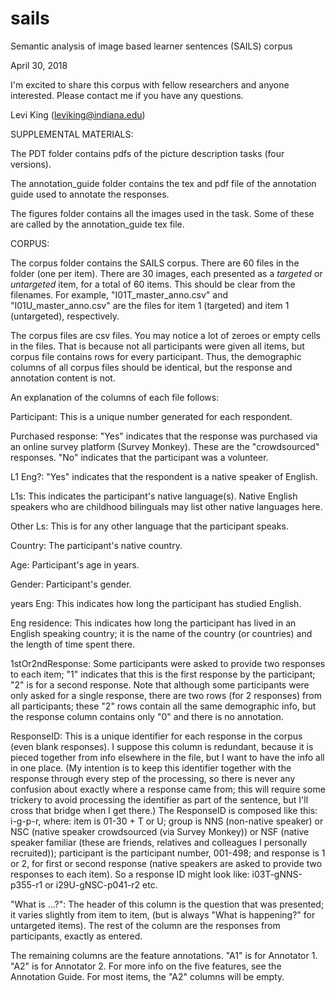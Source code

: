 # sails

Semantic analysis of image based learner sentences (SAILS) corpus

April 30, 2018

I'm excited to share this corpus with fellow researchers and anyone interested. Please contact me if you have any questions.

Levi King (leviking@indiana.edu) 



SUPPLEMENTAL MATERIALS:

The PDT folder contains pdfs of the picture description tasks (four versions).

The annotation_guide folder contains the tex and pdf file of the annotation guide used to annotate the responses.

The figures folder contains all the images used in the task. Some of these are called by the annotation_guide tex file.



CORPUS:

The corpus folder contains the SAILS corpus. There are 60 files in the folder (one per item). There are 30 images, each presented as a *targeted* or *untargeted* item, for a total of 60 items. This should be clear from the filenames. For example, "I01T_master_anno.csv" and "I01U_master_anno.csv" are the files for item 1 (targeted) and item 1 (untargeted), respectively.

The corpus files are csv files. You may notice a lot of zeroes or empty cells in the files. That is because not all participants were given all items, but corpus file contains rows for every participant. Thus, the demographic columns of all corpus files should be identical, but the response and annotation content is not.

An explanation of the columns of each file follows:

Participant: This is a unique number generated for each respondent.

Purchased response: "Yes" indicates that the response was purchased via an online survey platform (Survey Monkey). These are the "crowdsourced" responses. "No" indicates that the participant was a volunteer.

L1 Eng?: "Yes" indicates that the respondent is a native speaker of English.

L1s: This indicates the participant's native language(s). Native English speakers who are childhood bilinguals may list other native languages here.

Other Ls: This is for any other language that the participant speaks.

Country: The participant's native country.

Age: Participant's age in years.

Gender: Participant's gender. 

years Eng: This indicates how long the participant has studied English.

Eng residence: This indicates how long the participant has lived in an English speaking country; it is the name of the country (or countries) and the length of time spent there.

1stOr2ndResponse: Some participants were asked to provide two responses to each item; "1" indicates that this is the first response by the participant; "2" is for a second response. Note that although some participants were only asked for a single response, there are two rows (for 2 responses) from all participants; these "2" rows contain all the same demographic info, but the response column contains only "0" and there is no annotation.

ResponseID: This is a unique identifier for each response in the corpus (even blank responses). I suppose this column is redundant, because it is pieced together from info elsewhere in the file, but I want to have the info all in one place. (My intention is to keep this identifier together with the response through every step of the processing, so there is never any confusion about exactly where a response came from;  this will require some trickery to avoid processing the identifier as part of the sentence, but I'll cross that bridge when I get there.) The ResponseID is composed like this: i<item>-g<group>-p<participant>-r<response>, where: item is 01-30 + T or U; group is NNS (non-native speaker) or NSC (native speaker crowdsourced (via Survey Monkey)) or NSF (native speaker familiar (these are friends, relatives and colleagues I personally recruited)); participant is the participant number, 001-498; and response is 1 or 2, for first or second response (native speakers are asked to provide two responses to each item). So a response ID might look like: i03T-gNNS-p355-r1 or i29U-gNSC-p041-r2 etc.

"What is ...?": The header of this column is the question that was presented; it varies slightly from item to item, (but is always "What is happening?" for untargeted items). The rest of the column are the responses from participants, exactly as entered.

The remaining columns are the feature annotations. "A1" is for Annotator 1. "A2" is for Annotator 2. For more info on the five features, see the Annotation Guide. For most items, the "A2" columns will be empty.

 

